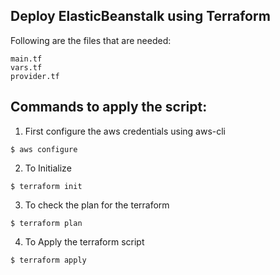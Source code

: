 ## Deploy ElasticBeanstalk using Terraform

Following are the files that are needed:
```
main.tf
vars.tf
provider.tf
```

## Commands to apply the script:

1. First configure the aws credentials using aws-cli

```
$ aws configure
```
2. To Initialize 

```
$ terraform init
```
3. To check the plan for the terraform

```
$ terraform plan
```
4. To Apply the terraform script

```
$ terraform apply
```